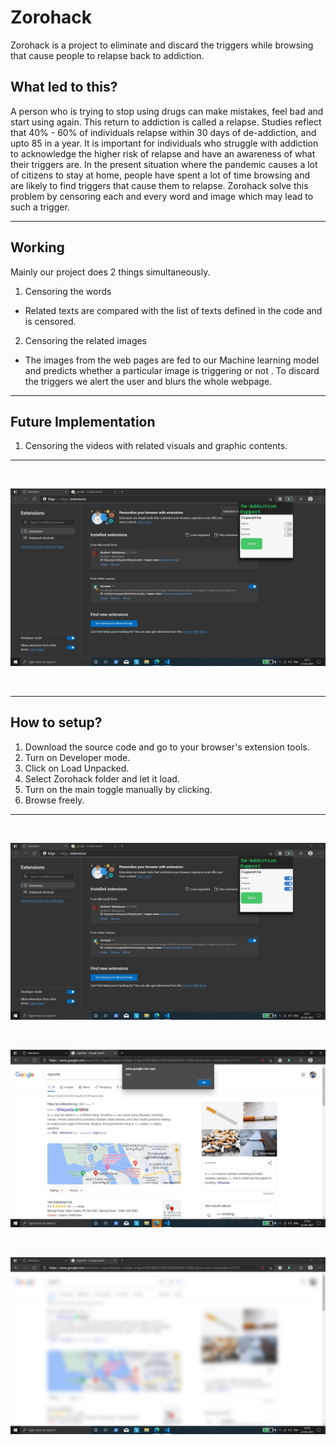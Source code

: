 # Zorohack

Zorohack is a project to eliminate and discard the triggers while browsing that cause people to relapse back to addiction.

## What led to this?

A person who is trying to stop using drugs can make mistakes, feel bad and start using again. This return to addiction is called a relapse. Studies reflect that 40% - 60% of individuals relapse within 30 days of de-addiction, and upto 85 in a year. It is important for individuals who struggle with addiction to acknowledge the higher risk of relapse and have an awareness of what their triggers are. In the present situation where the pandemic causes a lot of citizens to stay at home, people have spent a lot of time browsing and are likely to find triggers that cause them to relapse. Zorohack solve this problem by censoring each and every word and image which may lead to such a trigger.

---

## Working

Mainly our project does 2 things simultaneously.

1.  Censoring the words

- Related texts are compared with the list of texts defined in the code and is censored.

2.  Censoring the related images

- The images from the web pages are fed to our Machine learning model and predicts whether a particular image is triggering or not . To discard the triggers we alert the user and blurs the whole webpage.

---

## Future Implementation

1. Censoring the videos with related visuals and graphic contents.

---

<br/>

![mainpic](images/11.JPG?raw=true)

<br/>

---

## How to setup?

1. Download the source code and go to your browser's extension tools.
2. Turn on Developer mode.
3. Click on Load Unpacked.
4. Select Zorohack folder and let it load.
5. Turn on the main toggle manually by clicking.
6. Browse freely.

---

<br/>

![ext](images/12.JPG?raw=true)

<br/>

![text](images/13.JPG?raw=true)

<br/>

![blur](images/14.JPG?raw=true)

<br/>
